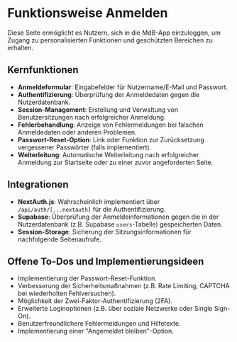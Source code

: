 # Funktionsweise Anmelden

Diese Seite ermöglicht es Nutzern, sich in die MdB-App einzuloggen, um Zugang zu personalisierten Funktionen und geschützten Bereichen zu erhalten.

## Kernfunktionen

- **Anmeldeformular**: Eingabefelder für Nutzername/E-Mail und Passwort.
- **Authentifizierung**: Überprüfung der Anmeldedaten gegen die Nutzerdatenbank.
- **Session-Management**: Erstellung und Verwaltung von Benutzersitzungen nach erfolgreicher Anmeldung.
- **Fehlerbehandlung**: Anzeige von Fehlermeldungen bei falschen Anmeldedaten oder anderen Problemen.
- **Passwort-Reset-Option**: Link oder Funktion zur Zurücksetzung vergessener Passwörter (falls implementiert).
- **Weiterleitung**: Automatische Weiterleitung nach erfolgreicher Anmeldung zur Startseite oder zu einer zuvor angeforderten Seite.

## Integrationen

- **NextAuth.js**: Wahrscheinlich implementiert über `/api/auth/[...nextauth]` für die Authentifizierung.
- **Supabase**: Überprüfung der Anmeldeinformationen gegen die in der Nutzerdatenbank (z.B. Supabase `users`-Tabelle) gespeicherten Daten.
- **Session-Storage**: Sicherung der Sitzungsinformationen für nachfolgende Seitenaufrufe.

## Offene To-Dos und Implementierungsideen

- Implementierung der Passwort-Reset-Funktion.
- Verbesserung der Sicherheitsmaßnahmen (z.B. Rate Limiting, CAPTCHA bei wiederholten Fehlversuchen).
- Möglichkeit der Zwei-Faktor-Authentifizierung (2FA).
- Erweiterte Loginoptionen (z.B. über soziale Netzwerke oder Single Sign-On).
- Benutzerfreundlichere Fehlermeldungen und Hilfetexte.
- Implementierung einer "Angemeldet bleiben"-Option. 